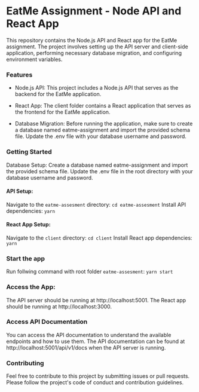 
# EatMe Assignment - Node API and React App

This repository contains the Node.js API and React app for the EatMe assignment. The project involves setting up the API server and client-side application, performing necessary database migration, and configuring environment variables.

### Features
* Node.js API: This project includes a Node.js API that serves as the backend for the EatMe application.

* React App: The client folder contains a React application that serves as the frontend for the EatMe application.

* Database Migration: Before running the application, make sure to create a database named eatme-assignment and import the provided schema file. Update the .env file with your database username and password.

### Getting Started
Database Setup: Create a database named eatme-assignment and import the provided schema file. Update the .env file in the root directory with your database username and password.

#### API Setup:

Navigate to the `eatme-assesment` directory: `cd eatme-assesment`
Install API dependencies: `yarn`

#### React App Setup:

Navigate to the `client` directory: `cd client`
Install React app dependencies: `yarn`

### Start the app
Run follwing command with root folder `eatme-assesment`: `yarn start`

### Access the App:

The API server should be running at http://localhost:5001.
The React app should be running at http://localhost:3000.

### Access API Documentation
You can access the API documentation to understand the available endpoints and how to use them. The API documentation can be found at http://localhost:5001/api/v1/docs when the API server is running.

### Contributing
Feel free to contribute to this project by submitting issues or pull requests. Please follow the project's code of conduct and contribution guidelines.
